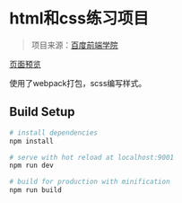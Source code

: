# html和css练习项目

> 项目来源：[百度前端学院](http://ife.baidu.com/course/detail/id/43)

[页面预览](https://blingblingredstar.github.io/baidu_ife-1/)

使用了webpack打包，scss编写样式。

## Build Setup

``` bash
# install dependencies
npm install

# serve with hot reload at localhost:9001
npm run dev

# build for production with minification
npm run build